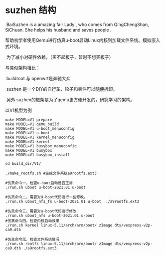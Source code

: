 # suzhen 结构



​      BaiSuzhen is a amazing fair Lady , who comes from QingChengShan, SiChuan. She helps his husband and saves people . 

​      帮助初学者使用Qemu进行仿真u-boot启动Linux内核到加载文件系统。模拟嵌入式环境。

​     为了减小对硬件依赖，（买不起板子，暂时不想买板子）



  与类似架构相比：

​      buildroot 与 openwrt是奔驰大众

​      suzhen 是一个DIY的自行车，轮子和零件可以随便拆卸。

​      另外 suzhen的框架是为了qemu更方便开发的，研究学习的架构。



以V1机型为例



```shell
make MODEL=V1 prepare 
make MODEL=V1 qemu_build
make MODEL=V1 u-boot_menuconfig
make MODEL=V1 u-boot
make MODEL=V1 kernel_menuconfig
make MODEL=V1 kernel
make MODEL=V1 busybox_menuconfig
make MODEL=V1 busybox
make MODEL=V1 busybox_install
```



```shell
cd build_dir/V1/

./make_rootfs.sh #生成文件系统a9rootfs.ext3

#仿真命令一，检查u-boot启动是否正常
./run.sh uboot u-boot-2021.01 u-boot                                                     

#仿真命令二，需要对U-boot代码进行一些修改。
./run.sh uboot_nfs_fs u-boot-2021.01 u-boot  ./a9rootfs.ext3                                             

#仿真命令三，需要对u-boot代码进行修改
./run.sh uboot_nfs u-boot-2021.01 u-boot                                                  
#仿真命令四，检查内核启动效果
./run.sh kernel linux-5.11/arch/arm/boot/ zImage dts/vexpress-v2p-ca9.dtb                 

#仿真命令无，检查文件系统情况
./run.sh rootfs linux-5.11/arch/arm/boot/ zImage dts/vexpress-v2p-ca9.dtb ./a9rootfs.ext3 

```







